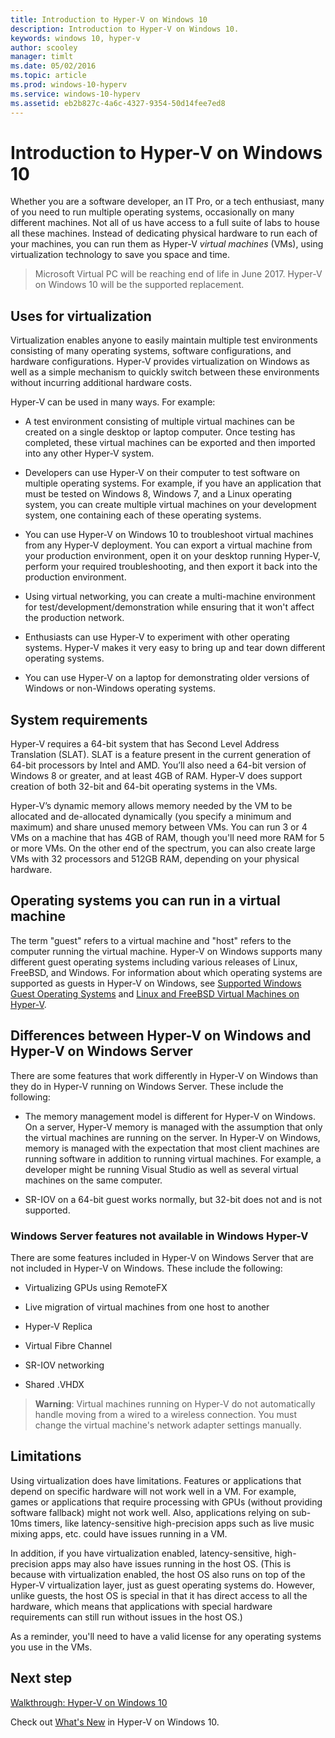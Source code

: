 ```yaml
---
title: Introduction to Hyper-V on Windows 10
description: Introduction to Hyper-V on Windows 10.
keywords: windows 10, hyper-v
author: scooley
manager: timlt
ms.date: 05/02/2016
ms.topic: article
ms.prod: windows-10-hyperv
ms.service: windows-10-hyperv
ms.assetid: eb2b827c-4a6c-4327-9354-50d14fee7ed8
---
```


# Introduction to Hyper-V on Windows 10

Whether you are a software developer, an IT Pro, or a tech enthusiast, many of you need to run multiple operating systems, occasionally on many different machines. Not all of us have access to a full suite of labs to house all these machines. Instead of dedicating physical hardware to run each of your machines, you can run them as Hyper-V *virtual machines* (VMs), using virtualization technology to save you space and time.

> Microsoft Virtual PC will be reaching end of life in June 2017. Hyper-V on Windows 10 will be the supported replacement. 

## Uses for virtualization
Virtualization enables anyone to easily maintain multiple test environments consisting of many operating systems, software configurations, and hardware configurations.  Hyper-V provides virtualization on Windows as well as a simple mechanism to quickly switch between these environments without incurring additional hardware costs.    

Hyper-V can be used in many ways. For example:

- A test environment consisting of multiple virtual machines can be created on a single desktop or laptop computer. Once testing has completed, these virtual machines can be exported and then imported into any other Hyper-V system.

- Developers can use Hyper-V on their computer to test software on multiple operating systems. For example, if you have an application that must be tested on Windows 8, Windows 7, and a Linux operating system, you can create multiple virtual machines on your development system, one containing each of these operating systems.

- You can use Hyper-V on Windows 10 to troubleshoot virtual machines from any Hyper-V deployment. You can export a virtual machine from your production environment, open it on your desktop running Hyper-V, perform your required troubleshooting, and then export it back into the production environment. 

- Using virtual networking, you can create a multi-machine environment for test/development/demonstration while ensuring that it won't affect the production network.

- Enthusiasts can use Hyper-V to experiment with other operating systems. Hyper-V makes it very easy to bring up and tear down different operating systems.

- You can use Hyper-V on a laptop for demonstrating older versions of Windows or non-Windows operating systems. 


## System requirements
Hyper-V requires a 64-bit system that has Second Level Address Translation (SLAT). SLAT is a feature present in the current generation of 64-bit processors by Intel and AMD. You’ll also need a 64-bit version of Windows 8 or greater, and at least 4GB of RAM. Hyper-V does support creation of both 32-bit and 64-bit operating systems in the VMs.

Hyper-V’s dynamic memory allows memory needed by the VM to be allocated and de-allocated dynamically (you specify a minimum and maximum) and share unused memory between VMs. You can run 3 or 4 VMs on a machine that has 4GB of RAM, though you'll need more RAM for 5 or more VMs. On the other end of the spectrum, you can also create large VMs with 32 processors and 512GB RAM, depending on your physical hardware.

## Operating systems you can run in a virtual machine
The term "guest" refers to a virtual machine and "host" refers to the computer running the virtual machine. Hyper-V on Windows supports many different guest operating systems including various releases of Linux, FreeBSD, and Windows. For information about which operating systems are supported as guests in Hyper-V on Windows, see [Supported Windows Guest Operating Systems](supported_guest_os.md) and [Linux and FreeBSD Virtual Machines on Hyper-V](https://technet.microsoft.com/library/dn531030.aspx). 

## Differences between Hyper-V on Windows and Hyper-V on Windows Server
There are some features that work differently in Hyper-V on Windows than they do in Hyper-V running on Windows Server. These include the following:

- The memory management model is different for Hyper-V on Windows. On a server, Hyper-V memory is managed with the assumption that only the virtual machines are running on the server. In Hyper-V on Windows, memory is managed with the expectation that most client machines are running software in addition to running virtual machines. For example, a developer might be running Visual Studio as well as several virtual machines on the same computer.

- SR-IOV on a 64-bit guest works normally, but 32-bit does not and is not supported.

### Windows Server features not available in Windows Hyper-V
There are some features included in Hyper-V on Windows Server that are not included in Hyper-V on Windows. These include the following:

- Virtualizing GPUs using RemoteFX 

- Live migration of virtual machines from one host to another

- Hyper-V Replica

- Virtual Fibre Channel

- SR-IOV networking

- Shared .VHDX

> **Warning**: Virtual machines running on Hyper-V do not automatically handle moving from a wired to a wireless connection. You must change the virtual machine's network adapter settings manually.

## Limitations
Using virtualization does have limitations. Features or applications that depend on specific hardware will not work well in a VM. For example, games or applications that require processing with GPUs (without providing software fallback) might not work well. Also, applications relying on sub-10ms timers, like latency-sensitive high-precision apps such as live music mixing apps, etc. could have issues running in a VM.

In addition, if you have virtualization enabled, latency-sensitive, high-precision apps may also have issues running in the host OS. (This is because with virtualization enabled, the host OS also runs on top of the Hyper-V virtualization layer, just as guest operating systems do. However, unlike guests, the host OS is special in that it has direct access to all the hardware, which means that applications with special hardware requirements can still run without issues in the host OS.)

As a reminder, you'll need to have a valid license for any operating systems you use in the VMs.

## Next step
[Walkthrough: Hyper-V on Windows 10](..\quick_start\walkthrough.md) 

Check out [What's New](whats_new.md) in Hyper-V on Windows 10.


